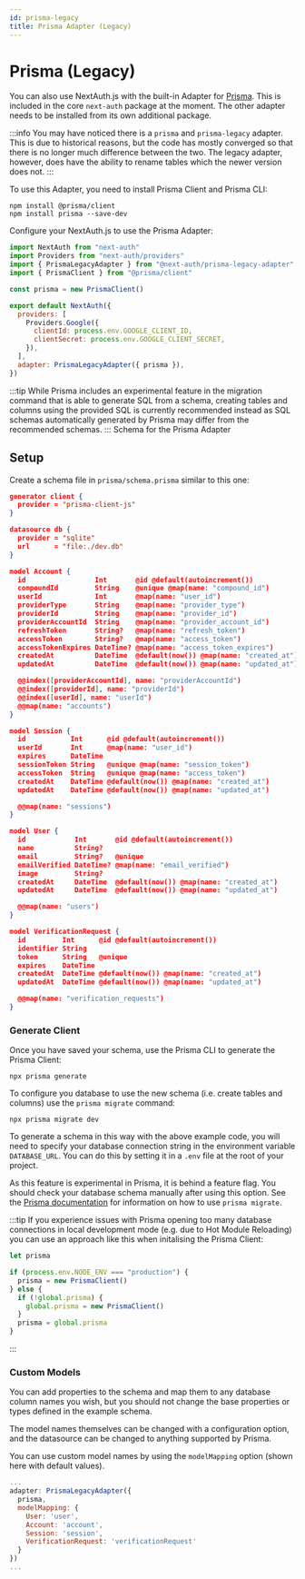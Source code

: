 ```yaml
---
id: prisma-legacy
title: Prisma Adapter (Legacy)
---
```


# Prisma (Legacy)

You can also use NextAuth.js with the built-in Adapter for [Prisma](https://www.prisma.io/docs/). This is included in the core `next-auth` package at the moment. The other adapter needs to be installed from its own additional package.

:::info
You may have noticed there is a `prisma` and `prisma-legacy` adapter. This is due to historical reasons, but the code has mostly converged so that there is no longer much difference between the two. The legacy adapter, however, does have the ability to rename tables which the newer version does not.
:::

To use this Adapter, you need to install Prisma Client and Prisma CLI:

```
npm install @prisma/client
npm install prisma --save-dev
```

Configure your NextAuth.js to use the Prisma Adapter:

```javascript title="pages/api/auth/[...nextauth].js"
import NextAuth from "next-auth"
import Providers from "next-auth/providers"
import { PrismaLegacyAdapter } from "@next-auth/prisma-legacy-adapter"
import { PrismaClient } from "@prisma/client"

const prisma = new PrismaClient()

export default NextAuth({
  providers: [
    Providers.Google({
      clientId: process.env.GOOGLE_CLIENT_ID,
      clientSecret: process.env.GOOGLE_CLIENT_SECRET,
    }),
  ],
  adapter: PrismaLegacyAdapter({ prisma }),
})
```

:::tip
While Prisma includes an experimental feature in the migration command that is able to generate SQL from a schema, creating tables and columns using the provided SQL is currently recommended instead as SQL schemas automatically generated by Prisma may differ from the recommended schemas.
:::
Schema for the Prisma Adapter

## Setup

Create a schema file in `prisma/schema.prisma` similar to this one:

```json title="schema.prisma"
generator client {
  provider = "prisma-client-js"
}

datasource db {
  provider = "sqlite"
  url      = "file:./dev.db"
}

model Account {
  id                 Int       @id @default(autoincrement())
  compoundId         String    @unique @map(name: "compound_id")
  userId             Int       @map(name: "user_id")
  providerType       String    @map(name: "provider_type")
  providerId         String    @map(name: "provider_id")
  providerAccountId  String    @map(name: "provider_account_id")
  refreshToken       String?   @map(name: "refresh_token")
  accessToken        String?   @map(name: "access_token")
  accessTokenExpires DateTime? @map(name: "access_token_expires")
  createdAt          DateTime  @default(now()) @map(name: "created_at")
  updatedAt          DateTime  @default(now()) @map(name: "updated_at")

  @@index([providerAccountId], name: "providerAccountId")
  @@index([providerId], name: "providerId")
  @@index([userId], name: "userId")
  @@map(name: "accounts")
}

model Session {
  id           Int      @id @default(autoincrement())
  userId       Int      @map(name: "user_id")
  expires      DateTime
  sessionToken String   @unique @map(name: "session_token")
  accessToken  String   @unique @map(name: "access_token")
  createdAt    DateTime @default(now()) @map(name: "created_at")
  updatedAt    DateTime @default(now()) @map(name: "updated_at")

  @@map(name: "sessions")
}

model User {
  id            Int       @id @default(autoincrement())
  name          String?
  email         String?   @unique
  emailVerified DateTime? @map(name: "email_verified")
  image         String?
  createdAt     DateTime  @default(now()) @map(name: "created_at")
  updatedAt     DateTime  @default(now()) @map(name: "updated_at")

  @@map(name: "users")
}

model VerificationRequest {
  id         Int      @id @default(autoincrement())
  identifier String
  token      String   @unique
  expires    DateTime
  createdAt  DateTime @default(now()) @map(name: "created_at")
  updatedAt  DateTime @default(now()) @map(name: "updated_at")

  @@map(name: "verification_requests")
}


```

### Generate Client

Once you have saved your schema, use the Prisma CLI to generate the Prisma Client:

```
npx prisma generate
```

To configure you database to use the new schema (i.e. create tables and columns) use the `prisma migrate` command:

```
npx prisma migrate dev
```

To generate a schema in this way with the above example code, you will need to specify your database connection string in the environment variable `DATABASE_URL`. You can do this by setting it in a `.env` file at the root of your project.

As this feature is experimental in Prisma, it is behind a feature flag. You should check your database schema manually after using this option. See the [Prisma documentation](https://www.prisma.io/docs/) for information on how to use `prisma migrate`.

:::tip
If you experience issues with Prisma opening too many database connections in local development mode (e.g. due to Hot Module Reloading) you can use an approach like this when initalising the Prisma Client:

```javascript title="pages/api/auth/[...nextauth].js"
let prisma

if (process.env.NODE_ENV === "production") {
  prisma = new PrismaClient()
} else {
  if (!global.prisma) {
    global.prisma = new PrismaClient()
  }
  prisma = global.prisma
}
```

:::

### Custom Models

You can add properties to the schema and map them to any database column names you wish, but you should not change the base properties or types defined in the example schema.

The model names themselves can be changed with a configuration option, and the datasource can be changed to anything supported by Prisma.

You can use custom model names by using the `modelMapping` option (shown here with default values).

```javascript title="pages/api/auth/[...nextauth].js"
...
adapter: PrismaLegacyAdapter({
  prisma,
  modelMapping: {
    User: 'user',
    Account: 'account',
    Session: 'session',
    VerificationRequest: 'verificationRequest'
  }
})
...
```
